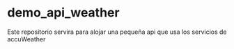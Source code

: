 # demo_api_weather
Este repositorio servira para alojar una pequeña api que usa los servicios de accuWeather
